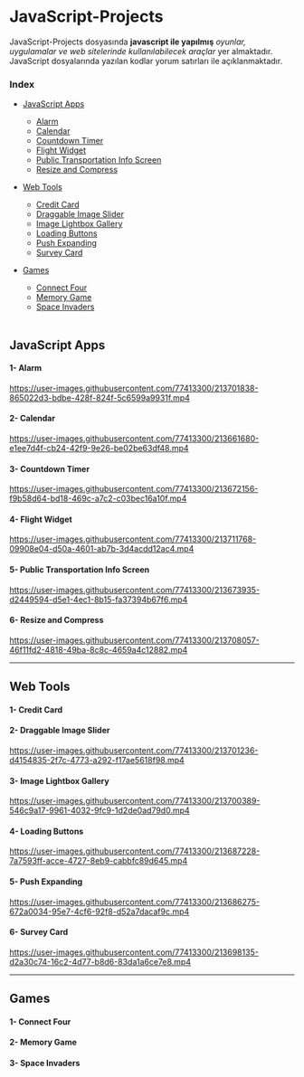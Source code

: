 # JavaScript-Projects

JavaScript-Projects dosyasında <strong>javascript ile yapılmış</strong> *oyunlar, uygulamalar ve web sitelerinde kullanılabilecek araçlar* yer almaktadır.
JavaScript dosyalarında yazılan kodlar yorum satırları ile açıklanmaktadır.

### Index

* [JavaScript Apps](#javascript-apps)
  * [Alarm](#1--alarm)
  * [Calendar](#2--calendar)
  * [Countdown Timer](#3--countdown-timer)
  * [Flight Widget](#4--flight-widget)
  * [Public Transportation Info Screen](#5--public-transportation-info-screen)
  * [Resize and Compress](#6--resize-and-compress)
* [Web Tools](#web-tools)
  * [Credit Card](#1--credit-card)
  * [Draggable Image Slider](#2--draggable-image-slider)
  * [Image Lightbox Gallery](#3--image-lightbox-gallery)
  * [Loading Buttons](#4--loading-buttons)
  * [Push Expanding](#5--push-expanding)
  * [Survey Card](#6--survey-card)
* [Games](#games)
  * [Connect Four](#1--connect-four)
  * [Memory Game](#2--memory-game)
  * [Space Invaders](#3--space-invaders)
  
  <br>

## JavaScript Apps 

#### 1- Alarm
https://user-images.githubusercontent.com/77413300/213701838-865022d3-bdbe-428f-824f-5c6599a9931f.mp4
#### 2- Calendar
https://user-images.githubusercontent.com/77413300/213661680-e1ee7d4f-cb24-42f9-9e26-be02be63df48.mp4
#### 3- Countdown Timer
https://user-images.githubusercontent.com/77413300/213672156-f9b58d64-bd18-469c-a7c2-c03bec16a10f.mp4
#### 4- Flight Widget
https://user-images.githubusercontent.com/77413300/213711768-09908e04-d50a-4601-ab7b-3d4acdd12ac4.mp4
#### 5- Public Transportation Info Screen
https://user-images.githubusercontent.com/77413300/213673935-d2449594-d5e1-4ec1-8b15-fa37394b67f6.mp4
#### 6- Resize and Compress
https://user-images.githubusercontent.com/77413300/213708057-46f11fd2-4818-49ba-8c8c-4659a4c12882.mp4

<hr>

## Web Tools

#### 1- Credit Card
#### 2- Draggable Image Slider
https://user-images.githubusercontent.com/77413300/213701236-d4154835-2f7c-4773-a292-f17ae5618f98.mp4
#### 3- Image Lightbox Gallery
https://user-images.githubusercontent.com/77413300/213700389-546c9a17-9961-4032-9fc9-1d2de0ad79d0.mp4
#### 4- Loading Buttons
https://user-images.githubusercontent.com/77413300/213687228-7a7593ff-acce-4727-8eb9-cabbfc89d645.mp4
#### 5- Push Expanding
https://user-images.githubusercontent.com/77413300/213686275-672a0034-95e7-4cf6-92f8-d52a7dacaf9c.mp4
#### 6- Survey Card
https://user-images.githubusercontent.com/77413300/213698135-d2a30c74-16c2-4d77-b8d6-83da1a6ce7e8.mp4

<hr>

## Games

#### 1- Connect Four
#### 2- Memory Game
#### 3- Space Invaders

